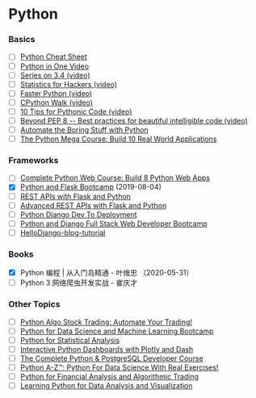 # Python

### Basics
- [ ] [Python Cheat Sheet](https://github.com/jwasham/coding-interview-university/blob/master/extras/cheat%20sheets/python-cheat-sheet-v1.pdf)
- [ ] [Python in One Video](https://www.youtube.com/watch?v=N4mEzFDjqtA)
- [ ] [Series on 3.4 (video)](https://www.youtube.com/playlist?list=PL6gx4Cwl9DGAcbMi1sH6oAMk4JHw91mC_)
- [ ] [Statistics for Hackers (video)](https://www.youtube.com/watch?v=Iq9DzN6mvYA)
- [ ] [Faster Python (video)](https://www.youtube.com/watch?v=JDSGVvMwNM8)
- [ ] [CPython Walk (video)](https://www.youtube.com/watch?v=LhadeL7_EIU&list=PLzV58Zm8FuBL6OAv1Yu6AwXZrnsFbbR0S&index=6)
- [ ] [10 Tips for Pythonic Code (video)](https://www.youtube.com/watch?v=_O23jIXsshs)
- [ ] [Beyond PEP 8 -- Best practices for beautiful intelligible code (video)](https://www.youtube.com/watch?v=wf-BqAjZb8M)
- [ ] [Automate the Boring Stuff with Python](https://automatetheboringstuff.com/)
- [ ] [The Python Mega Course: Build 10 Real World Applications](https://www.udemy.com/the-python-mega-course/)

### Frameworks
- [ ] [Complete Python Web Course: Build 8 Python Web Apps](https://www.udemy.com/the-complete-python-web-course-learn-by-building-8-apps/)
- [X] [Python and Flask Bootcamp](https://www.udemy.com/course/python-and-flask-bootcamp-create-websites-using-flask/) (2019-08-04)
- [ ] [REST APIs with Flask and Python](https://www.udemy.com/course/rest-api-flask-and-python/)
- [ ] [Advanced REST APIs with Flask and Python](https://www.udemy.com/advanced-rest-apis-flask-python/)
- [ ] [Python Django Dev To Deployment](https://www.udemy.com/python-django-dev-to-deployment/)
- [ ] [Python and Django Full Stack Web Developer Bootcamp](https://www.udemy.com/python-and-django-full-stack-web-developer-bootcamp/)
- [ ] [HelloDjango-blog-tutorial](https://github.com/HelloGitHub-Team/HelloDjango-blog-tutorial)

### Books
- [X] Python 编程 | 从入门岛精通 - 叶维忠 （2020-05-31）
- [ ] Python 3 网络爬虫开发实战 - 崔庆才

### Other Topics
- [ ] [Python Algo Stock Trading: Automate Your Trading!](https://www.udemy.com/algorithmic-stock-trading-bootcamp-automate-your-trading/)
- [ ] [Python for Data Science and Machine Learning Bootcamp](https://www.udemy.com/python-for-data-science-and-machine-learning-bootcamp/)
- [ ] [Python for Statistical Analysis](https://www.udemy.com/python-for-statistical-analysis/)
- [ ] [Interactive Python Dashboards with Plotly and Dash](https://www.udemy.com/interactive-python-dashboards-with-plotly-and-dash/)
- [ ] [The Complete Python & PostgreSQL Developer Course](https://www.udemy.com/the-complete-python-postgresql-developer-course/)
- [ ] [Python A-Z™: Python For Data Science With Real Exercises!](https://www.udemy.com/course/python-coding/)
- [ ] [Python for Financial Analysis and Algorithmic Trading](https://www.udemy.com/python-for-finance-and-trading-algorithms/)
- [ ] [Learning Python for Data Analysis and Visualization](https://www.udemy.com/learning-python-for-data-analysis-and-visualization/)
